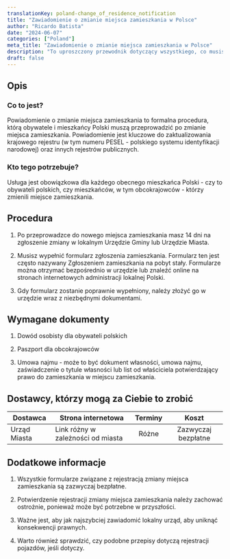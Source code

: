 ```yaml
---
translationKey: poland-change_of_residence_notification
title: "Zawiadomienie o zmianie miejsca zamieszkania w Polsce"
author: "Ricardo Batista"
date: "2024-06-07"
categories: ["Poland"]
meta_title: "Zawiadomienie o zmianie miejsca zamieszkania w Polsce"
description: "To uproszczony przewodnik dotyczący wszystkiego, co musisz wiedzieć o zgłaszaniu zmiany miejsca zamieszkania w Polsce."
draft: false
---
```


## Opis

### Co to jest?
Powiadomienie o zmianie miejsca zamieszkania to formalna procedura, którą obywatele i mieszkańcy Polski muszą przeprowadzić po zmianie miejsca zamieszkania. Powiadomienie jest kluczowe do zaktualizowania krajowego rejestru (w tym numeru PESEL - polskiego systemu identyfikacji narodowej) oraz innych rejestrów publicznych.

### Kto tego potrzebuje?
Usługa jest obowiązkowa dla każdego obecnego mieszkańca Polski - czy to obywateli polskich, czy mieszkańców, w tym obcokrajowców - którzy zmienili miejsce zamieszkania.

## Procedura

1. Po przeprowadzce do nowego miejsca zamieszkania masz 14 dni na zgłoszenie zmiany w lokalnym Urzędzie Gminy lub Urzędzie Miasta.

2. Musisz wypełnić formularz zgłoszenia zamieszkania. Formularz ten jest często nazywany Zgłoszeniem zamieszkania na pobyt stały. Formularze można otrzymać bezpośrednio w urzędzie lub znaleźć online na stronach internetowych administracji lokalnej Polski.

3. Gdy formularz zostanie poprawnie wypełniony, należy złożyć go w urzędzie wraz z niezbędnymi dokumentami.

## Wymagane dokumenty

1. Dowód osobisty dla obywateli polskich

2. Paszport dla obcokrajowców

3. Umowa najmu - może to być dokument własności, umowa najmu, zaświadczenie o tytule własności lub list od właściciela potwierdzający prawo do zamieszkania w miejscu zamieszkania.

## Dostawcy, którzy mogą za Ciebie to zrobić

| Dostawca        |     Strona internetowa               |     Terminy    |       Koszt      |
| --------------- | ------------------ |  :-------------: | :-------------: |
| Urząd Miasta    |  Link różny w zależności od miasta     |   Różne |   Zazwyczaj bezpłatne    |

## Dodatkowe informacje

1. Wszystkie formularze związane z rejestracją zmiany miejsca zamieszkania są zazwyczaj bezpłatne.

2. Potwierdzenie rejestracji zmiany miejsca zamieszkania należy zachować ostrożnie, ponieważ może być potrzebne w przyszłości.

3. Ważne jest, aby jak najszybciej zawiadomić lokalny urząd, aby uniknąć konsekwencji prawnych.

4. Warto również sprawdzić, czy podobne przepisy dotyczą rejestracji pojazdów, jeśli dotyczy.